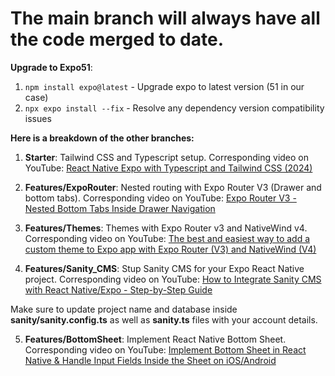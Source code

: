 # The main branch will always have all the code merged to date.

**Upgrade to Expo51**:
1. ```npm install expo@latest``` - Upgrade expo to latest version (51 in our case)
2. ```npx expo install --fix``` - Resolve any dependency version compatibility issues

**Here is a breakdown of the other branches:**

1. **Starter**: Tailwind CSS and Typescript setup. Corresponding video on YouTube: [React Native Expo with Typescript and Tailwind CSS (2024)](https://www.youtube.com/watch?v=9SdmwQPblBI)

2. **Features/ExpoRouter**: Nested routing with Expo Router V3 (Drawer and bottom tabs). Corresponding video on YouTube: [Expo Router V3 - Nested Bottom Tabs Inside Drawer Navigation](https://youtu.be/wOdz4XyMU7c)

3. **Features/Themes**: Themes with Expo Router v3 and NativeWind v4. Corresponding video on YouTube: [The best and easiest way to add a custom theme to Expo app with Expo Router (V3) and NativeWind (V4)](https://youtu.be/O6SYukr2zd0)

4. **Features/Sanity_CMS**: Stup Sanity CMS for your Expo React Native project. Corresponding video on YouTube: [How to Integrate Sanity CMS with React Native/Expo - Step-by-Step Guide](https://youtu.be/2sochWB3gjo)

Make sure to update project name and database inside **sanity/sanity.config.ts** as well as **sanity.ts** files with your account details.

5. **Features/BottomSheet**: Implement React Native Bottom Sheet. Corresponding video on YouTube: [Implement Bottom Sheet in React Native & Handle Input Fields Inside the Sheet on iOS/Android](https://youtu.be/Yb7axtRQDHU)
